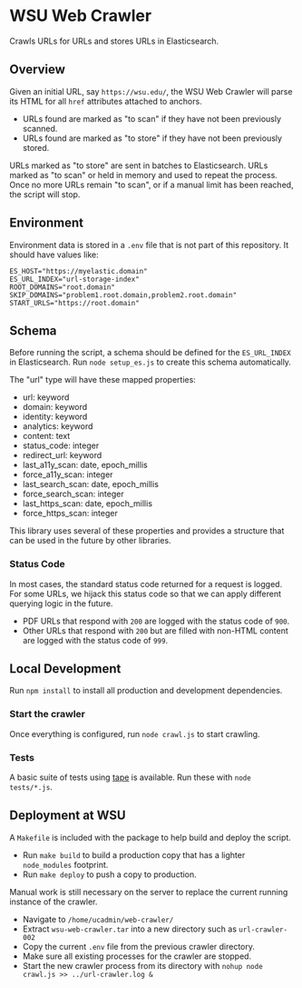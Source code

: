 # WSU Web Crawler

Crawls URLs for URLs and stores URLs in Elasticsearch.

## Overview

Given an initial URL, say `https://wsu.edu/`, the WSU Web Crawler will parse its HTML for all `href` attributes attached to anchors.

* URLs found are marked as "to scan" if they have not been previously scanned.
* URLs found are marked as "to store" if they have not been previously stored.

URLs marked as "to store" are sent in batches to Elasticsearch. URLs marked as "to scan" or held in memory and used to repeat the process. Once no more URLs remain "to scan", or if a manual limit has been reached, the script will stop.

## Environment

Environment data is stored in a `.env` file that is not part of this repository. It should have values like:

```
ES_HOST="https://myelastic.domain"
ES_URL_INDEX="url-storage-index"
ROOT_DOMAINS="root.domain"
SKIP_DOMAINS="problem1.root.domain,problem2.root.domain"
START_URLS="https://root.domain"
```

## Schema

Before running the script, a schema should be defined for the `ES_URL_INDEX` in Elasticsearch. Run `node setup_es.js` to create this schema automatically.

The "url" type will have these mapped properties:

* url: keyword
* domain: keyword
* identity: keyword
* analytics: keyword
* content: text
* status_code: integer
* redirect_url: keyword
* last_a11y_scan: date, epoch_millis
* force_a11y_scan: integer
* last_search_scan: date, epoch_millis
* force_search_scan: integer
* last_https_scan: date, epoch_millis
* force_https_scan: integer

This library uses several of these properties and provides a structure that can be used in the future by other libraries.

### Status Code

In most cases, the standard status code returned for a request is logged. For some URLs, we hijack this status code so that we can apply different querying logic in the future.

* PDF URLs that respond with `200` are logged with the status code of `900`.
* Other URLs that respond with `200` but are filled with non-HTML content are logged with the status code of `999`.

## Local Development

Run `npm install` to install all production and development dependencies.

### Start the crawler

Once everything is configured, run `node crawl.js` to start crawling.

### Tests

A basic suite of tests using [tape](https://github.com/substack/tape) is available. Run these with `node tests/*.js`.

## Deployment at WSU

A `Makefile` is included with the package to help build and deploy the script.

* Run `make build` to build a production copy that has a lighter `node_modules` footprint.
* Run `make deploy` to push a copy to production.

Manual work is still necessary on the server to replace the current running instance of the crawler.

* Navigate to `/home/ucadmin/web-crawler/`
* Extract `wsu-web-crawler.tar` into a new directory such as `url-crawler-002`
* Copy the current `.env` file from the previous crawler directory.
* Make sure all existing processes for the crawler are stopped.
* Start the new crawler process from its directory with `nohup node crawl.js >> ../url-crawler.log &`
